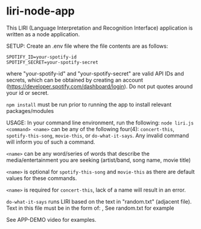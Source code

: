 # liri-node-app

This LIRI (Language Interpretation and Recognition Interface) application is written as a node application.

SETUP:
Create an .env file where the file contents are as follows:
```
SPOTIFY_ID=your-spotify-id
SPOTIFY_SECRET=your-spotify-secret
```
where "your-spotify-id" and "your-spotify-secret" are valid API IDs and secrets, which can be obtained by creating an account (https://developer.spotify.com/dashboard/login). Do not put quotes around your id or secret.

`npm install` must be run prior to running the app to install relevant packages/modules

USAGE:
In your command line environment, run the following: `node liri.js <command> <name>`
<command> can be any of the following four(4): `concert-this`, `spotify-this-song`, `movie-this`, or `do-what-it-says`.
  Any invalid command will inform you of such a command.
  
`<name>` can be any word/series of words that describe the media/entertainment you are seeking (artist/band, song name, movie title)

  `<name>` is optional for `spotify-this-song` and `movie-this` as there are default values for these commands.
  
  `<name>` is required for `concert-this`, lack of a name will result in an error.
    
`do-what-it-says` runs LIRI based on the text in "random.txt" (adjacent file). Text in this file must be in the form of:
<command>,<name>
  See random.txt for example
  
See APP-DEMO video for examples.
